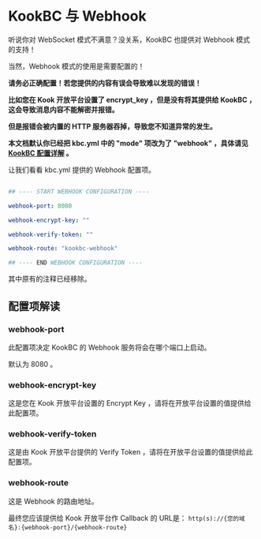 # KookBC 与 Webhook

听说你对 WebSocket 模式不满意？没关系，KookBC 也提供对 Webhook 模式的支持！

当然，Webhook 模式的使用是需要配置的！

**请务必正确配置！若您提供的内容有误会导致难以发现的错误！**

**比如您在 Kook 开放平台设置了 encrypt_key ，但是没有将其提供给 KookBC ，这会导致消息内容不能解密并报错。**

**但是报错会被内置的 HTTP 服务器吞掉，导致您不知道异常的发生。**

**本文档默认你已经把 kbc.yml 中的 "mode" 项改为了 "webhook" ，具体请见 [KookBC 配置详解](KookBC_Config.md#mode) 。**

让我们看看 kbc.yml 提供的 Webhook 配置项。

```yaml

## ---- START WEBHOOK CONFIGURATION ----

webhook-port: 8080

webhook-encrypt-key: ""

webhook-verify-token: ""

webhook-route: "kookbc-webhook"

## ---- END WEBHOOK CONFIGURATION ----
```

其中原有的注释已经移除。

## 配置项解读

### webhook-port

此配置项决定 KookBC 的 Webhook 服务将会在哪个端口上启动。

默认为 8080 。

### webhook-encrypt-key

这是您在 Kook 开放平台设置的 Encrypt Key ，请将在开放平台设置的值提供给此配置项。

### webhook-verify-token

这是由 Kook 开放平台提供的 Verify Token ，请将在开放平台设置的值提供给此配置项。

### webhook-route

这是 Webhook 的路由地址。

最终您应该提供给 Kook 开放平台作 Callback 的 URL是： `http(s)://{您的域名}:{webhook-port}/{webhook-route}`

